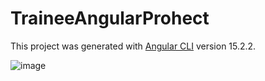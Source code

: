 # TraineeAngularProhect

This project was generated with [Angular CLI](https://github.com/angular/angular-cli) version 15.2.2.

![image](https://user-images.githubusercontent.com/91984393/224048086-e3c89565-bcaf-4370-8a3d-6814e71ea7be.png)
